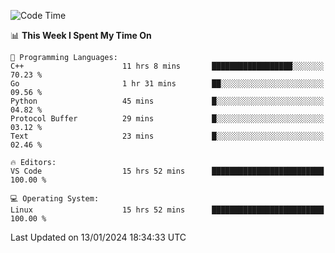 
<!--START_SECTION:waka-->
![Code Time](http://img.shields.io/badge/Code%20Time-1%2C505%20hrs%2047%20mins-blue)

📊 **This Week I Spent My Time On** 

```text
💬 Programming Languages: 
C++                      11 hrs 8 mins       ██████████████████░░░░░░░   70.23 % 
Go                       1 hr 31 mins        ██░░░░░░░░░░░░░░░░░░░░░░░   09.56 % 
Python                   45 mins             █░░░░░░░░░░░░░░░░░░░░░░░░   04.82 % 
Protocol Buffer          29 mins             █░░░░░░░░░░░░░░░░░░░░░░░░   03.12 % 
Text                     23 mins             █░░░░░░░░░░░░░░░░░░░░░░░░   02.46 % 

🔥 Editors: 
VS Code                  15 hrs 52 mins      █████████████████████████   100.00 % 

💻 Operating System: 
Linux                    15 hrs 52 mins      █████████████████████████   100.00 % 
```


 Last Updated on 13/01/2024 18:34:33 UTC
<!--END_SECTION:waka-->

